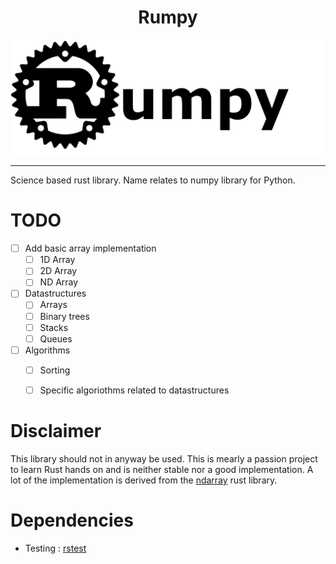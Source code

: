 <div align="center">
  <h1>
    Rumpy
  </h1>
</div>
 
![](doc/rumpy_logo.drawio.png)

--- 

Science based rust library. Name relates to numpy library for Python.

# TODO

- [ ] Add basic array implementation
  - [ ] 1D Array
  - [ ] 2D Array
  - [ ] ND Array
- [ ] Datastructures
  - [ ] Arrays
  - [ ] Binary trees
  - [ ] Stacks
  - [ ] Queues
- [ ] Algorithms
  - [ ] Sorting
  - [ ] Specific algoriothms related to datastructures


# Disclaimer

This library should not in anyway be used. This is mearly a passion project to learn Rust hands on and is neither stable nor a good implementation.
A lot of the implementation is derived from the [ndarray](https://github.com/rust-ndarray/ndarray) rust library.

# Dependencies

-  Testing : [rstest](https://docs.rs/rstest/latest/rstest/)